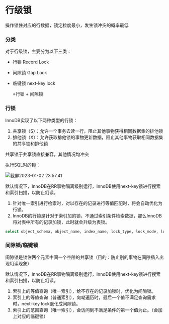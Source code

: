# 行级锁

操作锁住对应的行数据，锁定粒度最小，发生锁冲突的概率最低



### 分类

对于行级锁，主要分为以下三类：

- 行锁 Record Lock

- 间隙锁 Gap Lock

- 临键锁 next-key lock

  =行锁 + 间隙锁



### 行锁

InnoDB实现了以下两种类型的行锁：

1. 共享锁（S）：允许一个事务去读一行，阻止其他事物获得相同数据集的排他锁
2. 排他锁（X）：允许获取排他锁的事物更新数据，阻止其他事物获取相同数据集的共享锁和排他锁



共享锁于共享锁直接兼容，其他情况均冲突

执行SQL时的锁：

![截屏2023-01-02 23.57.41](https://xingqiu-tuchuang-1256524210.cos.ap-shanghai.myqcloud.com/3978/%E6%88%AA%E5%B1%8F2023-01-02%2023.57.41.png)

默认情况下，InnoDB在RR事物隔离级别运行，InnoDB使用next-key锁进行搜索和索引扫描，以防止幻读。

1. 针对唯一索引进行检索时，对以存在的记录进行等值匹配时，将会自动优化为行锁。
2. InnoDB的行锁是针对于索引加的锁，不通过索引条件检索数据，那么InnoDB将对表中所有的记录加锁，此时就会升级为表锁。



```sql
select object_schema, object_name, index_name, lock_type, lock_mode, lock_data from performance_schema.data_locks
```





### 间隙锁/临键锁

间隙锁是锁住两个元素中间一个空隙的共享锁（目的：防止别的事物在间隙插入出现幻读现象）



默认情况下，InnoDB在RR事物隔离级别运行，InnoDB使用next-key锁进行搜索和索引扫描，以防止幻读。

1. 索引上的等值查询（唯一索引），给不存在的记录加锁时，优化为间隙锁。
2. 索引上的等值查询（普通索引），向呦遍历时，最后一个值不满足查询需求时，next-key lock退化成间隙锁。
3. 索引上的范围查询（唯一索引），会访问到不满足条件的第一个值为止。（会加上对应的临键锁）



